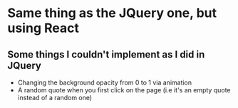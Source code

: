 # Same thing as the JQuery one, but using React

## Some things I couldn't implement as I did in JQuery
  * Changing the background opacity from 0 to 1 via animation
  * A random quote when you first click on the page (i.e it's an empty quote instead of a random one) 

